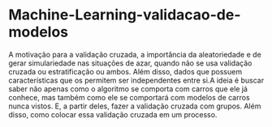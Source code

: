 # Machine-Learning-validacao-de-modelos

A motivação para a validação cruzada, a importância da aleatoriedade e de gerar simulariedade nas situações de azar, quando não se usa validação cruzada ou estratificação ou ambos. Além disso, dados que possuem características que os permitem ser independentes entre si.A ideia é  buscar saber não apenas como o algoritmo se comporta com carros que ele já conhece, mas também como ele se comportará com modelos de carros nunca vistos. E, a partir deles,  fazer a validação cruzada com grupos. Além disso, como colocar essa validação cruzada em um processo.
